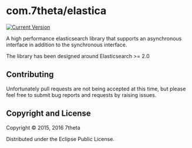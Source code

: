 # com.7theta/elastica
[![Current Version](https://img.shields.io/clojars/v/com.7theta/elastica.svg)](https://clojars.org/com.7theta/elastica)

A high performance elasticsearch library that supports an asynchronous
interface in addition to the synchronous interface.

The library has been designed around Elasticsearch >= 2.0

## Contributing

Unfortunately pull requests are not being accepted at this time, but
please feel free to submit bug reports and requests by raising issues.

## Copyright and License

Copyright © 2015, 2016 7theta

Distributed under the Eclipse Public License.
